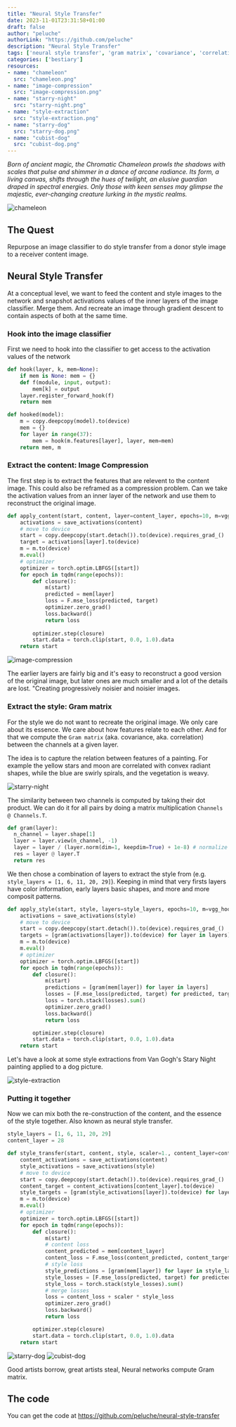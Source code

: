 ```yaml
---
title: "Neural Style Transfer"
date: 2023-11-01T23:31:58+01:00
draft: false
author: "peluche"
authorLink: "https://github.com/peluche"
description: "Neural Style Transfer"
tags: ['neural style transfer', 'gram matrix', 'covariance', 'correlation', 'mechanistic interpretability', 'VGG19', 'CNN', 'image classifier', 'imagenet-1k', 'chameleon']
categories: ['bestiary']
resources:
- name: "chameleon"
  src: "chameleon.png"
- name: "image-compression"
  src: "image-compression.png"
- name: "starry-night"
  src: "starry-night.png"
- name: "style-extraction"
  src: "style-extraction.png"
- name: "starry-dog"
  src: "starry-dog.png"
- name: "cubist-dog"
  src: "cubist-dog.png"
---
```


*Born of ancient magic, the Chromatic Chameleon prowls the shadows with scales that pulse and shimmer in a dance of arcane radiance. Its form, a living canvas, shifts through the hues of twilight, an elusive guardian draped in spectral energies. Only those with keen senses may glimpse the majestic, ever-changing creature lurking in the mystic realms.*

![chameleon](chameleon.png "Chromatic Chameleon")

## The Quest
Repurpose an image classifier to do style transfer from a donor style image to a receiver content image.

## Neural Style Transfer
At a conceptual level, we want to feed the content and style images to the network and snapshot activations values of the inner layers of the image classifier. Merge them. And recreate an image through gradient descent to contain aspects of both at the same time.

### Hook into the image classifier
First we need to hook into the classifier to get access to the activation values of the network

```python
def hook(layer, k, mem=None):
    if mem is None: mem = {}
    def f(module, input, output):
        mem[k] = output
    layer.register_forward_hook(f)
    return mem

def hooked(model):
    m = copy.deepcopy(model).to(device)
    mem = {}
    for layer in range(37):
        mem = hook(m.features[layer], layer, mem=mem)
    return mem, m
```

### Extract the content: Image Compression
The first step is to extract the features that are relevent to the content image. This could also be reframed as a compression problem. Can we take the activation values from an inner layer of the network and use them to reconstruct the original image.

```python
def apply_content(start, content, layer=content_layer, epochs=10, m=vgg_hooked, mem=vgg_mem):
    activations = save_activations(content)
    # move to device
    start = copy.deepcopy(start.detach()).to(device).requires_grad_()
    target = activations[layer].to(device)
    m = m.to(device)
    m.eval()
    # optimizer
    optimizer = torch.optim.LBFGS([start])
    for epoch in tqdm(range(epochs)):
        def closure():
            m(start)
            predicted = mem[layer]
            loss = F.mse_loss(predicted, target)
            optimizer.zero_grad()
            loss.backward()
            return loss
    
        optimizer.step(closure)
        start.data = torch.clip(start, 0.0, 1.0).data
    return start
```

![image-compression](image-compression.png "Image compression using a CNN")

The earlier layers are fairly big and it's easy to reconstruct a good version of the original image, but later ones are much smaller and a lot of the details are lost. "Creating progressively noisier and noisier images.

### Extract the style: Gram matrix
For the style we do not want to recreate the original image. We only care about its essence. We care about how features relate to each other. And for that we compute the `Gram matrix` (aka. covariance, aka. correlation) between the channels at a given layer.

The idea is to capture the relation between features of a painting. For example the yellow stars and moon are correlated with convex radiant shapes, while the blue are swirly spirals, and the vegetation is weavy.

![starry-night](starry-night.png "The Starry Night")

The similarity between two channels is computed by taking their dot product. We can do it for all pairs by doing a matrix multiplication `Channels @ Channels.T`.

```python
def gram(layer):
  n_channel = layer.shape[1]
  layer = layer.view(n_channel, -1)
  layer = layer / (layer.norm(dim=1, keepdim=True) + 1e-8) # normalize to 1 and avoid division by 0
  res = layer @ layer.T
  return res
```

We then chose a combination of layers to extract the style from (e.g. `style_layers = [1, 6, 11, 20, 29]`). Keeping in mind that very firsts layers have color information, early layers basic shapes, and more and more composit patterns.

```python
def apply_style(start, style, layers=style_layers, epochs=10, m=vgg_hooked, mem=vgg_mem):
    activations = save_activations(style)
    # move to device
    start = copy.deepcopy(start.detach()).to(device).requires_grad_()
    targets = [gram(activations[layer]).to(device) for layer in layers]
    m = m.to(device)
    m.eval()
    # optimizer
    optimizer = torch.optim.LBFGS([start])
    for epoch in tqdm(range(epochs)):
        def closure():
            m(start)
            predictions = [gram(mem[layer]) for layer in layers]
            losses = [F.mse_loss(predicted, target) for predicted, target in zip(predictions, targets)]
            loss = torch.stack(losses).sum()
            optimizer.zero_grad()
            loss.backward()
            return loss

        optimizer.step(closure)
        start.data = torch.clip(start, 0.0, 1.0).data
    return start
```

Let's have a look at some style extractions from Van Gogh's Stary Night painting applied to a dog picture.

![style-extraction](style-extraction.png "Style extraction from starry night to a dog")

### Putting it together
Now we can mix both the re-construction of the content, and the essence of the style together. Also known as neural style transfer.

```python
style_layers = [1, 6, 11, 20, 29]
content_layer = 28

def style_transfer(start, content, style, scaler=1., content_layer=content_layer, style_layers=style_layers, epochs=10, m=vgg_hooked, mem=vgg_mem):
    content_activations = save_activations(content)
    style_activations = save_activations(style)
    # move to device
    start = copy.deepcopy(start.detach()).to(device).requires_grad_()
    content_target = content_activations[content_layer].to(device)
    style_targets = [gram(style_activations[layer]).to(device) for layer in style_layers]
    m = m.to(device)
    m.eval()
    # optimizer
    optimizer = torch.optim.LBFGS([start])
    for epoch in tqdm(range(epochs)):
        def closure():
            m(start)
            # content loss
            content_predicted = mem[content_layer]
            content_loss = F.mse_loss(content_predicted, content_target)
            # style loss
            style_predictions = [gram(mem[layer]) for layer in style_layers]
            style_losses = [F.mse_loss(predicted, target) for predicted, target in zip(style_predictions, style_targets)]
            style_loss = torch.stack(style_losses).sum()
            # merge losses
            loss = content_loss + scaler * style_loss
            optimizer.zero_grad()
            loss.backward()
            return loss

        optimizer.step(closure)
        start.data = torch.clip(start, 0.0, 1.0).data
    return start
```

![starry-dog](starry-dog.png "Starry Night meets Dog")
![cubist-dog](cubist-dog.png "Cubism meets Dog")

Good artists borrow, great artists steal, Neural networks compute Gram matrix.

## The code
You can get the code at https://github.com/peluche/neural-style-transfer
